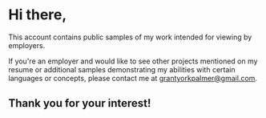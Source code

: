 # Hi there,

This account contains public samples of my work intended for viewing by employers.

If you're an employer and would like to see other projects mentioned on my resume or additional samples demonstrating my abilities with certain languages or concepts, please contact me at grantyorkpalmer@gmail.com.

## Thank you for your interest!
